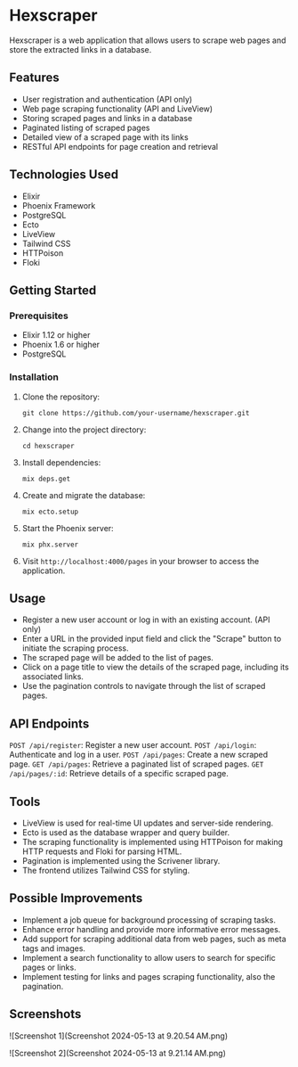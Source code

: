 # Hexscraper

Hexscraper is a web application that allows users to scrape web pages and store the extracted links in a database.

## Features

- User registration and authentication (API only)
- Web page scraping functionality (API and LiveView)
- Storing scraped pages and links in a database
- Paginated listing of scraped pages
- Detailed view of a scraped page with its links
- RESTful API endpoints for page creation and retrieval

## Technologies Used

- Elixir
- Phoenix Framework
- PostgreSQL
- Ecto
- LiveView
- Tailwind CSS
- HTTPoison
- Floki

## Getting Started

### Prerequisites

- Elixir 1.12 or higher
- Phoenix 1.6 or higher
- PostgreSQL

### Installation

1. Clone the repository:

   ```shell
   git clone https://github.com/your-username/hexscraper.git
   ```

2. Change into the project directory:
    ```shell
    cd hexscraper
    ```
3. Install dependencies:
    ```shell
    mix deps.get
    ``` 
4. Create and migrate the database:
    ```shell
    mix ecto.setup
    ```
5. Start the Phoenix server:
    ```shell
    mix phx.server
    ```
6. Visit `http://localhost:4000/pages` in your browser to access the application.


## Usage

- Register a new user account or log in with an existing account. (API only)
- Enter a URL in the provided input field and click the "Scrape" button to initiate the scraping process.
- The scraped page will be added to the list of pages.
- Click on a page title to view the details of the scraped page, including its associated links.
- Use the pagination controls to navigate through the list of scraped pages.

## API Endpoints

`POST /api/register`: Register a new user account.
`POST /api/login`: Authenticate and log in a user.
`POST /api/pages`: Create a new scraped page.
`GET /api/pages`: Retrieve a paginated list of scraped pages.
`GET /api/pages/:id`: Retrieve details of a specific scraped page.

## Tools

- LiveView is used for real-time UI updates and server-side rendering.
- Ecto is used as the database wrapper and query builder.
- The scraping functionality is implemented using HTTPoison for making HTTP requests and Floki for parsing HTML.
- Pagination is implemented using the Scrivener library.
- The frontend utilizes Tailwind CSS for styling.

## Possible Improvements

- Implement a job queue for background processing of scraping tasks.
- Enhance error handling and provide more informative error messages.
- Add support for scraping additional data from web pages, such as meta tags and images.
- Implement a search functionality to allow users to search for specific pages or links.
- Implement testing for links and pages scraping functionality, also the pagination.

## Screenshots

![Screenshot 1](Screenshot 2024-05-13 at 9.20.54 AM.png)

![Screenshot 2](Screenshot 2024-05-13 at 9.21.14 AM.png)
